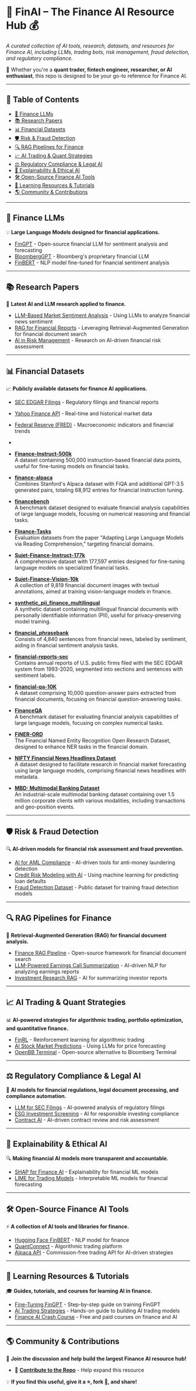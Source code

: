 # 🚀 FinAI – The Finance AI Resource Hub 💰  

*A curated collection of AI tools, research, datasets, and resources for Finance AI, including LLMs, trading bots, risk management, fraud detection, and regulatory compliance.*  

📌 Whether you're a **quant trader, fintech engineer, researcher, or AI enthusiast**, this repo is designed to be your go-to reference for Finance AI.  

---

## 📖 Table of Contents  
- [🔹 Finance LLMs](#-finance-llms)  
- [📚 Research Papers](#-research-papers)  
- [📊 Financial Datasets](#-financial-datasets)  
- [🛡️ Risk & Fraud Detection](#-risk--fraud-detection)  
- [🔍 RAG Pipelines for Finance](#-rag-pipelines-for-finance)  
- [📈 AI Trading & Quant Strategies](#-ai-trading--quant-strategies)  
- [⚖️ Regulatory Compliance & Legal AI](#-regulatory-compliance--legal-ai)  
- [🧠 Explainability & Ethical AI](#-explainability--ethical-ai)  
- [🛠 Open-Source Finance AI Tools](#-open-source-finance-ai-tools)  
- [📖 Learning Resources & Tutorials](#-learning-resources--tutorials)  
- [🌎 Community & Contributions](#-community--contributions)  

---

## 🔹 Finance LLMs  
💡 **Large Language Models designed for financial applications.**  
- [FinGPT](https://github.com/AI4Finance-Foundation/FinGPT) - Open-source financial LLM for sentiment analysis and forecasting  
- [BloombergGPT](https://arxiv.org/abs/2303.17564) - Bloomberg's proprietary financial LLM  
- [FinBERT](https://huggingface.co/) - NLP model fine-tuned for financial sentiment analysis  

---

## 📚 Research Papers  
📄 **Latest AI and LLM research applied to finance.**  
- [LLM-Based Market Sentiment Analysis](https://arxiv.org/) - Using LLMs to analyze financial news sentiment  
- [RAG for Financial Reports](https://paperswithcode.com/) - Leveraging Retrieval-Augmented Generation for financial document search  
- [AI in Risk Management](https://ssrn.com/) - Research on AI-driven financial risk assessment  

---

## 📊 Financial Datasets  
📈 **Publicly available datasets for finance AI applications.**  
- [SEC EDGAR Filings](https://www.sec.gov/edgar.shtml) - Regulatory filings and financial reports  
- [Yahoo Finance API](https://www.yahoofinanceapi.com/) - Real-time and historical market data  
- [Federal Reserve (FRED)](https://fred.stlouisfed.org/) - Macroeconomic indicators and financial trends
- 
- **[Finance-Instruct-500k](https://huggingface.co/datasets/Josephgflowers/Finance-Instruct-500k)**  
  A dataset containing 500,000 instruction-based financial data points, useful for fine-tuning models on financial tasks.  

- **[finance-alpaca](https://huggingface.co/datasets/gbharti/finance-alpaca)**  
  Combines Stanford's Alpaca dataset with FiQA and additional GPT-3.5 generated pairs, totaling 68,912 entries for financial instruction tuning.  

- **[financebench](https://huggingface.co/datasets/PatronusAI/financebench)**  
  A benchmark dataset designed to evaluate financial analysis capabilities of large language models, focusing on numerical reasoning and financial tasks.  

- **[Finance-Tasks](https://huggingface.co/datasets/AdaptLLM/finance-tasks)**  
  Evaluation datasets from the paper "Adapting Large Language Models via Reading Comprehension," targeting financial domains.  

- **[Sujet-Finance-Instruct-177k](https://huggingface.co/datasets/sujet-ai/Sujet-Finance-Instruct-177k)**  
  A comprehensive dataset with 177,597 entries designed for fine-tuning language models on specialized financial tasks.  

- **[Sujet-Finance-Vision-10k](https://huggingface.co/datasets/sujet-ai/Sujet-Finance-Vision-10k)**  
  A collection of 9,819 financial document images with textual annotations, aimed at training vision-language models in finance.  

- **[synthetic_pii_finance_multilingual](https://huggingface.co/datasets/gretelai/synthetic_pii_finance_multilingual)**  
  A synthetic dataset containing multilingual financial documents with personally identifiable information (PII), useful for privacy-preserving model training.  

- **[financial_phrasebank](https://huggingface.co/datasets/takala/financial_phrasebank)**  
  Consists of 4,840 sentences from financial news, labeled by sentiment, aiding in financial sentiment analysis tasks.  

- **[financial-reports-sec](https://huggingface.co/datasets/JanosAudran/financial-reports-sec)**  
  Contains annual reports of U.S. public firms filed with the SEC EDGAR system from 1993-2020, segmented into sections and sentences with sentiment labels.  

- **[financial-qa-10K](https://huggingface.co/datasets/virattt/financial-qa-10K)**  
  A dataset comprising 10,000 question-answer pairs extracted from financial documents, focusing on financial question-answering tasks.  

- **[FinanceQA](https://huggingface.co/datasets/AfterQuery/FinanceQA)**  
  A benchmark dataset for evaluating financial analysis capabilities of large language models, focusing on complex numerical tasks.  

- **[FiNER-ORD](https://huggingface.co/datasets/agamsh/FiNER-ORD)**  
  The Financial Named Entity Recognition Open Research Dataset, designed to enhance NER tasks in the financial domain.  

- **[NIFTY Financial News Headlines Dataset](https://huggingface.co/datasets/raeidsaqur/NIFTY)**  
  A dataset designed to facilitate research in financial market forecasting using large language models, comprising financial news headlines with metadata.  

- **[MBD: Multimodal Banking Dataset](https://huggingface.co/datasets/ai-lab/MBD)**  
  An industrial-scale multimodal banking dataset containing over 1.5 million corporate clients with various modalities, including transactions and geo-position events.  


---

## 🛡️ Risk & Fraud Detection  
🔍 **AI-driven models for financial risk assessment and fraud prevention.**  
- [AI for AML Compliance](https://github.com/) - AI-driven tools for anti-money laundering detection  
- [Credit Risk Modeling with AI](https://papers.ssrn.com/) - Using machine learning for predicting loan defaults  
- [Fraud Detection Dataset](https://www.kaggle.com/datasets) - Public dataset for training fraud detection models  

---

## 🔍 RAG Pipelines for Finance  
📜 **Retrieval-Augmented Generation (RAG) for financial document analysis.**  
- [Finance RAG Pipeline](https://github.com/) - Open-source framework for financial document search  
- [LLM-Powered Earnings Call Summarization](https://arxiv.org/) - AI-driven NLP for analyzing earnings reports  
- [Investment Research RAG](https://paperswithcode.com/) - AI for summarizing investor reports  

---

## 📈 AI Trading & Quant Strategies  
📊 **AI-powered strategies for algorithmic trading, portfolio optimization, and quantitative finance.**  
- [FinRL](https://github.com/AI4Finance-Foundation/FinRL) - Reinforcement learning for algorithmic trading  
- [AI Stock Market Predictions](https://arxiv.org/) - Using LLMs for price forecasting  
- [OpenBB Terminal](https://github.com/OpenBB-finance/OpenBBTerminal) - Open-source alternative to Bloomberg Terminal  

---

## ⚖️ Regulatory Compliance & Legal AI  
📜 **AI models for financial regulations, legal document processing, and compliance automation.**  
- [LLM for SEC Filings](https://github.com/) - AI-powered analysis of regulatory filings  
- [ESG Investment Screening](https://arxiv.org/) - AI for responsible investing compliance  
- [Contract AI](https://www.lexisnexis.com/) - AI-driven contract review and risk assessment  

---

## 🧠 Explainability & Ethical AI  
🔍 **Making financial AI models more transparent and accountable.**  
- [SHAP for Finance AI](https://github.com/) - Explainability for financial ML models  
- [LIME for Trading Models](https://paperswithcode.com/) - Interpretable ML models for financial forecasting  

---

## 🛠 Open-Source Finance AI Tools  
⚡ **A collection of AI tools and libraries for finance.**  
- [Hugging Face FinBERT](https://huggingface.co/) - NLP model for finance  
- [QuantConnect](https://github.com/) - Algorithmic trading platform  
- [Alpaca API](https://alpaca.markets/) - Commission-free trading API for AI-driven strategies  

---

## 📖 Learning Resources & Tutorials  
🎓 **Guides, tutorials, and courses for learning AI in finance.**  
- [Fine-Tuning FinGPT](https://github.com/) - Step-by-step guide on training FinGPT  
- [AI Trading Strategies](https://medium.com/) - Hands-on guide to building AI trading models  
- [Finance AI Crash Course](https://www.coursera.org/) - Free and paid courses on finance and AI  

---

## 🌎 Community & Contributions  
📢 **Join the discussion and help build the largest Finance AI resource hub!**  
- 🤝 **[Contribute to the Repo](CONTRIBUTING.md)** - Help expand this resource  

💡 **If you find this useful, give it a ⭐, fork 🍴, and share!**  
